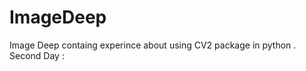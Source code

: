 # ImageDeep
Image Deep containg experince about using CV2 package in python .</br>
Second Day :     
 
